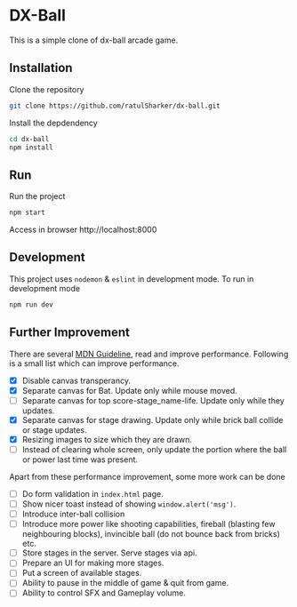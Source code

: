 # DX-Ball

This is a simple clone of dx-ball arcade game.

## Installation

Clone the repository

```bash
git clone https://github.com/ratulSharker/dx-ball.git
```

Install the depdendency

```bash
cd dx-ball
npm install
```

## Run

Run the project

```bash
npm start
```

Access in browser http://localhost:8000

## Development

This project uses `nodemon` & `eslint` in development mode. To run in development mode

```bash
npm run dev
```

## Further Improvement

There are several [MDN Guideline](https://developer.mozilla.org/en-US/docs/Web/API/Canvas_API/Tutorial/Optimizing_canvas), read and improve performance. Following is a small list which can improve performance.

- [x] Disable canvas transperancy.
- [x] Separate canvas for Bat. Update only while mouse moved.
- [ ] Separate canvas for top score-stage_name-life. Update only while they updates.
- [x] Separate canvas for stage drawing. Update only while brick ball collide or stage updates.
- [x] Resizing images to size which they are drawn.
- [ ] Instead of clearing whole screen, only update the portion where the ball or power last time was present.

Apart from these performance improvement, some more work can be done

- [ ] Do form validation in `index.html` page.
- [ ] Show nicer toast instead of showing `window.alert('msg')`.
- [ ] Introduce inter-ball collision
- [ ] Introduce more power like shooting capabilities, fireball (blasting few neighbouring blocks), invincible ball (do not bounce back from bricks) etc.
- [ ] Store stages in the server. Serve stages via api.
- [ ] Prepare an UI for making more stages.
- [ ] Put a screen of available stages.
- [ ] Ability to pause in the middle of game & quit from game.
- [ ] Ability to control SFX and Gameplay volume.
